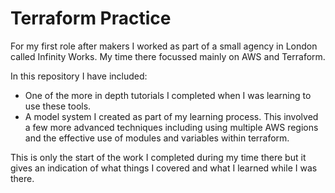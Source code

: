 # Terraform Practice

For my first role after makers I worked as part of a small agency in London called Infinity Works. My time there focussed mainly on AWS and Terraform.   

In this repository I have included:

- One of the more in depth tutorials I completed when I was learning to use these tools.   
- A model system I created as part of my learning process. This involved a few more advanced techniques including using multiple AWS regions and the effective use of modules and variables within terraform.

This is only the start of the work I completed during my time there but it gives an indication of what things I covered and what I learned while I was there.

